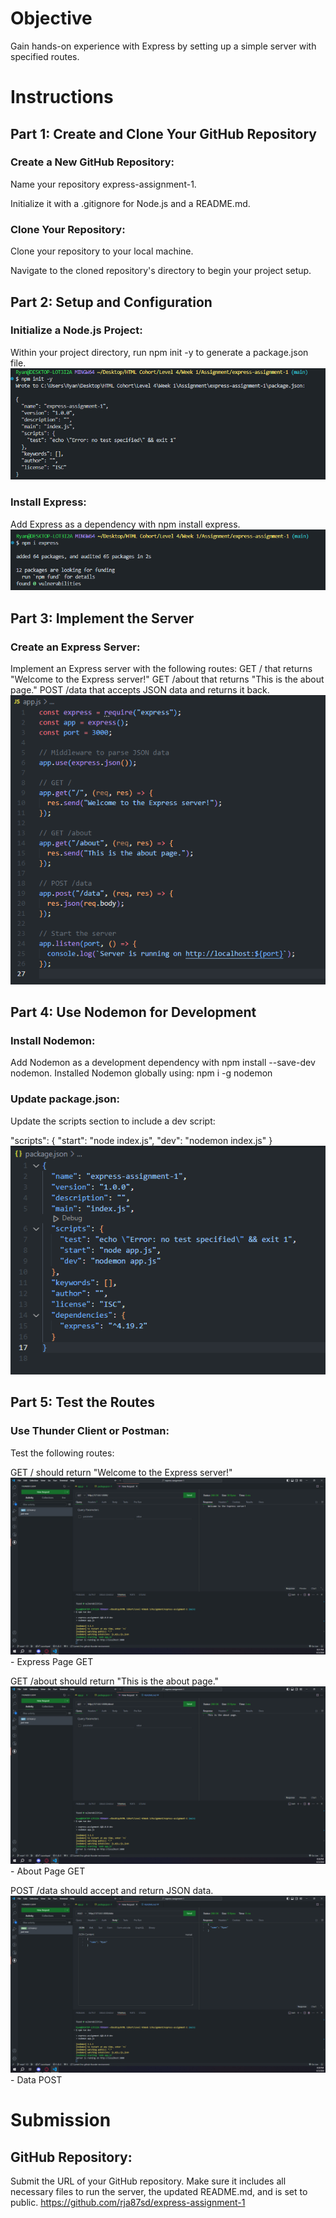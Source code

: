 





# Objective
Gain hands-on experience with Express by setting up a simple server with specified routes.

# Instructions
## Part 1: Create and Clone Your GitHub Repository
### Create a New GitHub Repository:

Name your repository express-assignment-1.

Initialize it with a .gitignore for Node.js and a README.md.

### Clone Your Repository:

Clone your repository to your local machine.

Navigate to the cloned repository's directory to begin your project setup.

## Part 2: Setup and Configuration
### Initialize a Node.js Project:

Within your project directory, run npm init -y to generate a package.json file.
![alt text](image-3.png)

### Install Express:

Add Express as a dependency with npm install express.
![alt text](image-6.png)

## Part 3: Implement the Server
### Create an Express Server:

Implement an Express server with the following routes:
GET / that returns "Welcome to the Express server!"
GET /about that returns "This is the about page."
POST /data that accepts JSON data and returns it back.
![alt text](image-4.png)

## Part 4: Use Nodemon for Development

### Install Nodemon:

Add Nodemon as a development dependency with npm install --save-dev nodemon.
Installed Nodemon globally using: npm i -g nodemon

### Update package.json:

Update the scripts section to include a dev script:

"scripts": {
  "start": "node index.js",
  "dev": "nodemon index.js"
}
![alt text](image-5.png)

## Part 5: Test the Routes
### Use Thunder Client or Postman:

Test the following routes:

GET / should return "Welcome to the Express server!"
![alt text](image.png) - Express Page GET

GET /about should return "This is the about page."
![alt text](image-1.png) - About Page GET

POST /data should accept and return JSON data.
![alt text](image-2.png) - Data POST

# Submission
## GitHub Repository: 

Submit the URL of your GitHub repository. Make sure it includes all necessary files to run the server, the updated README.md, and is set to public.
https://github.com/rja87sd/express-assignment-1